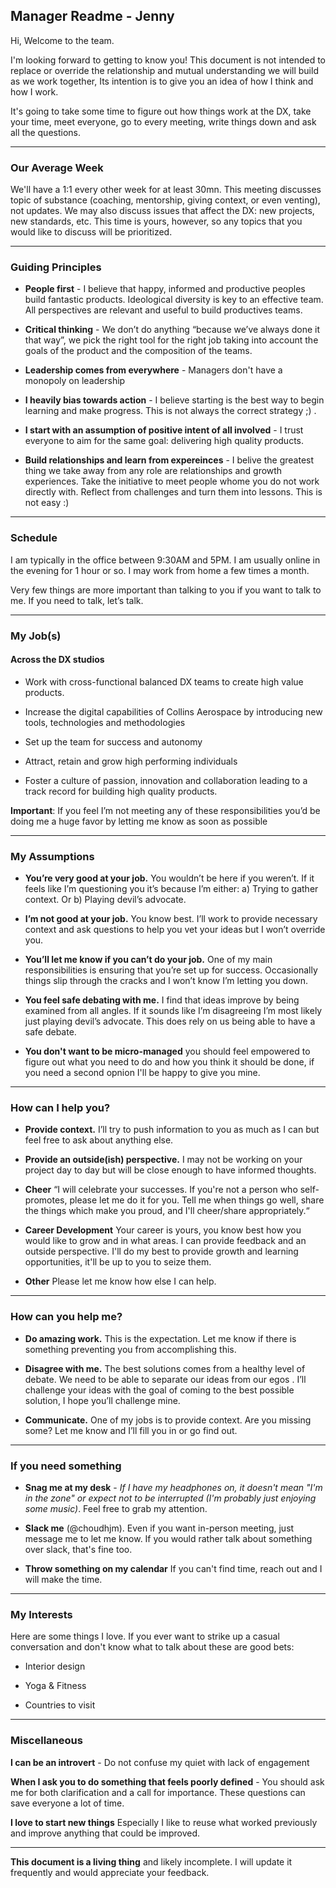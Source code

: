 ## Manager Readme - Jenny

Hi, Welcome to the team.
 
I'm looking forward to getting to know you! This document is not intended to replace or override the relationship and mutual understanding we will build as we work together, Its intention is to give you an idea of how I think and how I work.

It's going to take some time to figure out how things work at the DX, take your time, meet everyone, go to every meeting, write things down and ask all the questions. 

---

### Our Average Week

We'll have a 1:1 every other week for at least 30mn. This meeting discusses topic of substance (coaching, mentorship, giving context, or even venting), not updates. We may also discuss issues that affect the DX: new projects, new standards, etc. This time is yours, however, so any topics that you would like to discuss will be prioritized.

---

### Guiding Principles

- **People first** - I believe that happy, informed and productive peoples build fantastic products. Ideological diversity is key to an effective team. All perspectives are relevant and useful to build productives teams.

- **Critical thinking** - We don’t do anything “because we’ve always done it that way”, we pick the right tool for the right job taking into account the goals of the product and the composition of the teams.

- **Leadership comes from everywhere** - Managers don't have a monopoly on leadership

- **I heavily bias towards action** - I believe starting is the best way to begin learning and make progress. This is not always the correct strategy ;) .

- **I start with an assumption of positive intent of all involved** - I trust everyone to aim for the same goal: delivering high quality products.

- **Build relationships and learn from expereinces** - I belive the greatest thing we take away from any role are relationships and growth experiences. Take the initiative to meet people whome you do not work directly with. Reflect from challenges and turn them into lessons. This is not easy :) 

---

### Schedule

I am typically in the office between 9:30AM and 5PM. I am usually online in the evening for 1 hour or so. I may work from home a few times a month.

Very few things are more important than talking to you if you want to talk to me. If you need to talk, let’s talk.

---

### My Job(s)

#### Across the DX studios

* Work with cross-functional balanced DX teams to create high value products.

* Increase the digital capabilities of Collins Aerospace by introducing new tools, technologies and methodologies
 
* Set up the team for success and autonomy

* Attract, retain and grow high performing individuals

* Foster a culture of passion, innovation and collaboration leading to a track record for building high quality products.

 
**Important**: If you feel I’m not meeting any of these responsibilities you’d be doing me a huge favor by letting me know as soon as possible
 
---

### My Assumptions

* **You’re very good at your job.** You wouldn’t be here if you weren’t. If it feels like I’m questioning you it’s because I’m either: a) Trying to gather context. Or b) Playing devil’s advocate.

* **I’m not good at your job.** You know best. I’ll work to provide necessary context and ask questions to help you vet your ideas but I won’t override you.

* **You’ll let me know if you can’t do your job.** One of my main responsibilities is ensuring that you’re set up for success. Occasionally things slip through the cracks and I won’t know I’m letting you down.

* **You feel safe debating with me.** I find that ideas improve by being examined from all angles. If it sounds like I’m disagreeing I’m most likely just playing devil’s advocate. This does rely on us being able to have a safe debate.

* **You don't want to be micro-managed** you should feel empowered to figure out what you need to do and how you think it should be done, if you need a second opnion I'll be happy to give you mine.

---

### How can I help you?

* **Provide context.** I’ll try to push information to you as much as I can but feel free to ask about anything else.

* **Provide an outside(ish) perspective.** I may not be working on your project day to day but will be close enough to have informed thoughts.

* **Cheer** “I will celebrate your successes. If you're not a person who self-promotes, please let me do it for you. Tell me when things go well, share the things which make you proud, and I'll cheer/share appropriately.“

* **Career Development** Your career is yours, you know best how you would like to grow and in what areas. I can provide feedback and an outside perspective. I'll do my best to provide growth and learning opportunities, it'll be up to you to seize them.

* **Other** Please let me know how else I can help.

---

### How can you help me?

* **Do amazing work.** This is the expectation. Let me know if there is something preventing you from accomplishing this.

* **Disagree with me.** The best solutions comes from a healthy level of debate. We need to be able to separate our ideas from our egos . I’ll challenge your ideas with the goal of coming to the best possible solution, I hope you’ll challenge mine.

* **Communicate.** One of my jobs is to provide context. Are you missing some? Let me know and I’ll fill you in or go find out.

---

### If you need something

* **Snag me at my desk** - *If I have my headphones on, it doesn't mean "I'm in the zone" or expect not to be interrupted (I'm probably just enjoying some music)*. Feel free to grab my attention.

* **Slack me** (@choudhjm). Even if you want in-person meeting, just message me to let me know. If you would rather talk about something over slack, that's fine too.
 
* **Throw something on my calendar** If you can't find time, reach out and I will make the time.

---

### My Interests

Here are some things I love. If you ever want to strike up a casual conversation and don't know what to talk about these are good bets:

* Interior design

* Yoga & Fitness

* Countries to visit

---

### Miscellaneous

**I can be an introvert** - Do not confuse my quiet with lack of engagement

**When I ask you to do something that feels poorly defined** - You should ask me for both clarification and a call for importance. These questions can save everyone a lot of time.

**I love to start new things** Especially I like to reuse what worked previously and improve anything that could be improved.

---

**This document is a living thing** and likely incomplete. I will update it frequently and would appreciate your feedback.
